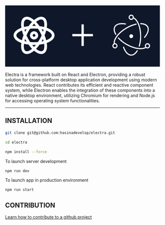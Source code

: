 ![image info](./electra.png)

Electra is a framework built on React and Electron, providing a robust solution for cross-platform desktop application development using modern web technologies. React contributes its efficient and reactive component system, while Electron enables the integration of these components into a native desktop environment, utilizing Chromium for rendering and Node.js for accessing operating system functionalities.

------------------

## INSTALLATION

```bash
git clone git@github.com:hasinadevelop/electra.git
```

```bash
cd electra
```

```bash
npm install --force
```

To launch server development

```bash
npm run dev
```

To launch app in production environment

```bash
npm run start
```

## CONTRIBUTION

[Learn how to contribute to a github project](https://docs.github.com/en/get-started/exploring-projects-on-github/contributing-to-a-project)
